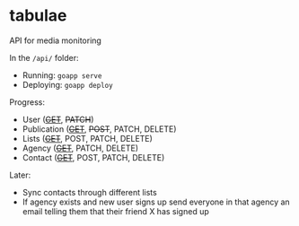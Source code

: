 # tabulae

API for media monitoring

In the `/api/` folder:

- Running: `goapp serve`
- Deploying: `goapp deploy`

Progress:

- User (~~[GET](http://tabulae.newsai.org/api/users)~~, ~~PATCH~~)
- Publication (~~[GET](http://tabulae.newsai.org/api/publications)~~, ~~POST~~, PATCH, DELETE)
- Lists (~~[GET](http://tabulae.newsai.org/api/lists)~~, POST, PATCH, DELETE)
- Agency (~~[GET](http://tabulae.newsai.org/api/agencies)~~, PATCH, DELETE)
- Contact (~~[GET](http://localhost:8080/api/contacts)~~, POST, PATCH, DELETE)

Later:

- Sync contacts through different lists
- If agency exists and new user signs up send everyone in that agency an email telling them that their friend X has signed up
